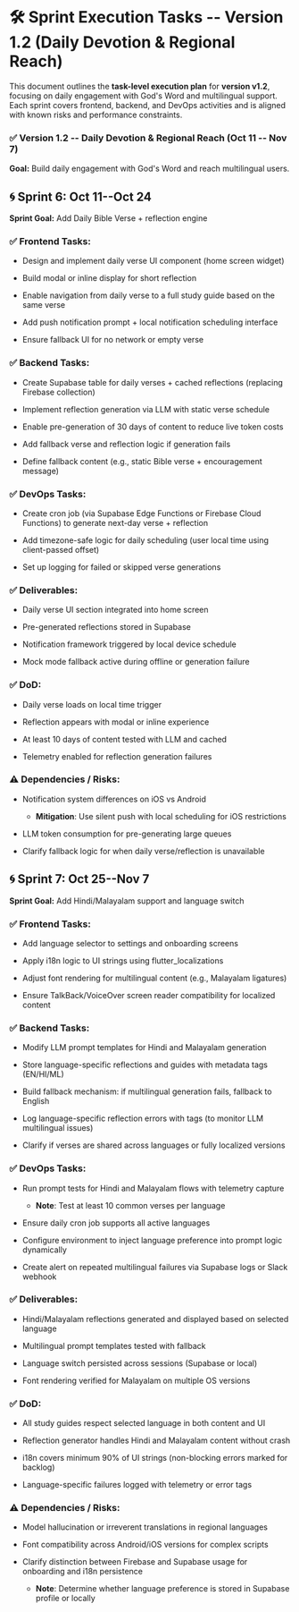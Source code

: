# **🛠 Sprint Execution Tasks -- Version 1.2 (Daily Devotion & Regional Reach)**

This document outlines the **task-level execution plan** for **version
v1.2**, focusing on daily engagement with God's Word and multilingual
support. Each sprint covers frontend, backend, and DevOps activities and
is aligned with known risks and performance constraints.

### **✅ Version 1.2 -- Daily Devotion & Regional Reach (Oct 11 -- Nov 7)**

**Goal:** Build daily engagement with God's Word and reach multilingual
users.

## **🌀 Sprint 6: Oct 11--Oct 24**

**Sprint Goal:** Add Daily Bible Verse + reflection engine

### **✅ Frontend Tasks:**

- Design and implement daily verse UI component (home screen widget)

- Build modal or inline display for short reflection

- Enable navigation from daily verse to a full study guide based on the
  same verse

- Add push notification prompt + local notification scheduling interface

- Ensure fallback UI for no network or empty verse

### **✅ Backend Tasks:**

- Create Supabase table for daily verses + cached reflections (replacing
  Firebase collection)

- Implement reflection generation via LLM with static verse schedule

- Enable pre-generation of 30 days of content to reduce live token costs

- Add fallback verse and reflection logic if generation fails

- Define fallback content (e.g., static Bible verse + encouragement
  message)

### **✅ DevOps Tasks:**

- Create cron job (via Supabase Edge Functions or Firebase Cloud
  Functions) to generate next-day verse + reflection

- Add timezone-safe logic for daily scheduling (user local time using
  client-passed offset)

- Set up logging for failed or skipped verse generations

### **✅ Deliverables:**

- Daily verse UI section integrated into home screen

- Pre-generated reflections stored in Supabase

- Notification framework triggered by local device schedule

- Mock mode fallback active during offline or generation failure

### **✅ DoD:**

- Daily verse loads on local time trigger

- Reflection appears with modal or inline experience

- At least 10 days of content tested with LLM and cached

- Telemetry enabled for reflection generation failures

### **⚠️ Dependencies / Risks:**

- Notification system differences on iOS vs Android

  - **Mitigation**: Use silent push with local scheduling for iOS
    restrictions

- LLM token consumption for pre-generating large queues

- Clarify fallback logic for when daily verse/reflection is unavailable

## **🌀 Sprint 7: Oct 25--Nov 7**

**Sprint Goal:** Add Hindi/Malayalam support and language switch

### **✅ Frontend Tasks:**

- Add language selector to settings and onboarding screens

- Apply i18n logic to UI strings using flutter_localizations

- Adjust font rendering for multilingual content (e.g., Malayalam
  ligatures)

- Ensure TalkBack/VoiceOver screen reader compatibility for localized
  content

### **✅ Backend Tasks:**

- Modify LLM prompt templates for Hindi and Malayalam generation

- Store language-specific reflections and guides with metadata tags
  (EN/HI/ML)

- Build fallback mechanism: if multilingual generation fails, fallback
  to English

- Log language-specific reflection errors with tags (to monitor LLM
  multilingual issues)

- Clarify if verses are shared across languages or fully localized
  versions

### **✅ DevOps Tasks:**

- Run prompt tests for Hindi and Malayalam flows with telemetry capture

  - **Note**: Test at least 10 common verses per language

- Ensure daily cron job supports all active languages

- Configure environment to inject language preference into prompt logic
  dynamically

- Create alert on repeated multilingual failures via Supabase logs or
  Slack webhook

### **✅ Deliverables:**

- Hindi/Malayalam reflections generated and displayed based on selected
  language

- Multilingual prompt templates tested with fallback

- Language switch persisted across sessions (Supabase or local)

- Font rendering verified for Malayalam on multiple OS versions

### **✅ DoD:**

- All study guides respect selected language in both content and UI

- Reflection generator handles Hindi and Malayalam content without crash

- i18n covers minimum 90% of UI strings (non-blocking errors marked for
  backlog)

- Language-specific failures logged with telemetry or error tags

### **⚠️ Dependencies / Risks:**

- Model hallucination or irreverent translations in regional languages

- Font compatibility across Android/iOS versions for complex scripts

- Clarify distinction between Firebase and Supabase usage for onboarding
  and i18n persistence

  - **Note**: Determine whether language preference is stored in
    Supabase profile or locally
